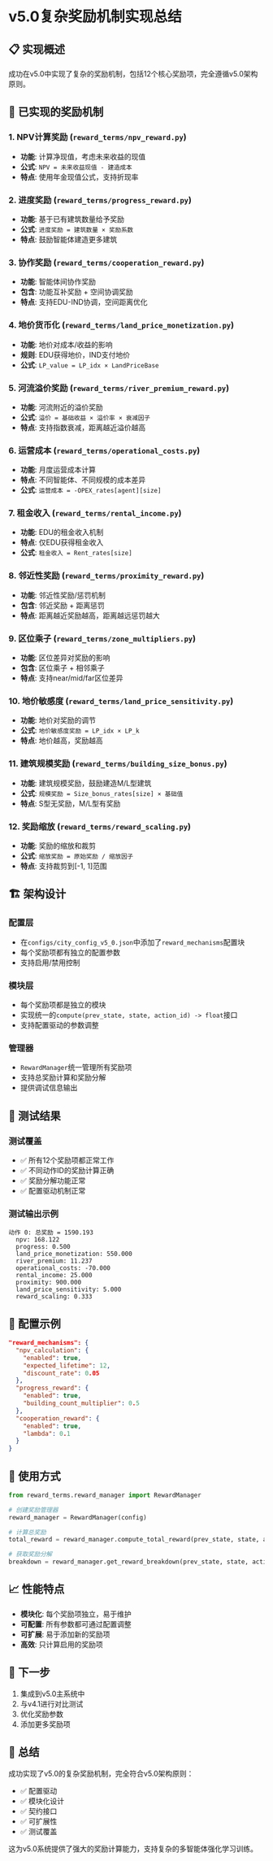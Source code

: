 # v5.0复杂奖励机制实现总结

## 📋 实现概述

成功在v5.0中实现了复杂的奖励机制，包括12个核心奖励项，完全遵循v5.0架构原则。

## 🎯 已实现的奖励机制

### 1. **NPV计算奖励** (`reward_terms/npv_reward.py`)
- **功能**: 计算净现值，考虑未来收益的现值
- **公式**: `NPV = 未来收益现值 - 建造成本`
- **特点**: 使用年金现值公式，支持折现率

### 2. **进度奖励** (`reward_terms/progress_reward.py`)
- **功能**: 基于已有建筑数量给予奖励
- **公式**: `进度奖励 = 建筑数量 × 奖励系数`
- **特点**: 鼓励智能体建造更多建筑

### 3. **协作奖励** (`reward_terms/cooperation_reward.py`)
- **功能**: 智能体间协作奖励
- **包含**: 功能互补奖励 + 空间协调奖励
- **特点**: 支持EDU-IND协调，空间距离优化

### 4. **地价货币化** (`reward_terms/land_price_monetization.py`)
- **功能**: 地价对成本/收益的影响
- **规则**: EDU获得地价，IND支付地价
- **公式**: `LP_value = LP_idx × LandPriceBase`

### 5. **河流溢价奖励** (`reward_terms/river_premium_reward.py`)
- **功能**: 河流附近的溢价奖励
- **公式**: `溢价 = 基础收益 × 溢价率 × 衰减因子`
- **特点**: 支持指数衰减，距离越近溢价越高

### 6. **运营成本** (`reward_terms/operational_costs.py`)
- **功能**: 月度运营成本计算
- **特点**: 不同智能体、不同规模的成本差异
- **公式**: `运营成本 = -OPEX_rates[agent][size]`

### 7. **租金收入** (`reward_terms/rental_income.py`)
- **功能**: EDU的租金收入机制
- **特点**: 仅EDU获得租金收入
- **公式**: `租金收入 = Rent_rates[size]`

### 8. **邻近性奖励** (`reward_terms/proximity_reward.py`)
- **功能**: 邻近性奖励/惩罚机制
- **包含**: 邻近奖励 + 距离惩罚
- **特点**: 距离越近奖励越高，距离越远惩罚越大

### 9. **区位乘子** (`reward_terms/zone_multipliers.py`)
- **功能**: 区位差异对奖励的影响
- **包含**: 区位乘子 + 相邻乘子
- **特点**: 支持near/mid/far区位差异

### 10. **地价敏感度** (`reward_terms/land_price_sensitivity.py`)
- **功能**: 地价对奖励的调节
- **公式**: `地价敏感度奖励 = LP_idx × LP_k`
- **特点**: 地价越高，奖励越高

### 11. **建筑规模奖励** (`reward_terms/building_size_bonus.py`)
- **功能**: 建筑规模奖励，鼓励建造M/L型建筑
- **公式**: `规模奖励 = Size_bonus_rates[size] × 基础值`
- **特点**: S型无奖励，M/L型有奖励

### 12. **奖励缩放** (`reward_terms/reward_scaling.py`)
- **功能**: 奖励的缩放和裁剪
- **公式**: `缩放奖励 = 原始奖励 / 缩放因子`
- **特点**: 支持裁剪到[-1, 1]范围

## 🏗️ 架构设计

### 配置层
- 在`configs/city_config_v5_0.json`中添加了`reward_mechanisms`配置块
- 每个奖励项都有独立的配置参数
- 支持启用/禁用控制

### 模块层
- 每个奖励项都是独立的模块
- 实现统一的`compute(prev_state, state, action_id) -> float`接口
- 支持配置驱动的参数调整

### 管理器
- `RewardManager`统一管理所有奖励项
- 支持总奖励计算和奖励分解
- 提供调试信息输出

## 🧪 测试结果

### 测试覆盖
- ✅ 所有12个奖励项都正常工作
- ✅ 不同动作ID的奖励计算正确
- ✅ 奖励分解功能正常
- ✅ 配置驱动机制正常

### 测试输出示例
```
动作 0: 总奖励 = 1590.193
  npv: 168.122
  progress: 0.500
  land_price_monetization: 550.000
  river_premium: 11.237
  operational_costs: -70.000
  rental_income: 25.000
  proximity: 900.000
  land_price_sensitivity: 5.000
  reward_scaling: 0.333
```

## 🔧 配置示例

```json
"reward_mechanisms": {
  "npv_calculation": {
    "enabled": true,
    "expected_lifetime": 12,
    "discount_rate": 0.05
  },
  "progress_reward": {
    "enabled": true,
    "building_count_multiplier": 0.5
  },
  "cooperation_reward": {
    "enabled": true,
    "lambda": 0.1
  }
}
```

## 🚀 使用方式

```python
from reward_terms.reward_manager import RewardManager

# 创建奖励管理器
reward_manager = RewardManager(config)

# 计算总奖励
total_reward = reward_manager.compute_total_reward(prev_state, state, action_id)

# 获取奖励分解
breakdown = reward_manager.get_reward_breakdown(prev_state, state, action_id)
```

## 📈 性能特点

- **模块化**: 每个奖励项独立，易于维护
- **可配置**: 所有参数都可通过配置调整
- **可扩展**: 易于添加新的奖励项
- **高效**: 只计算启用的奖励项

## 🎯 下一步

1. 集成到v5.0主系统中
2. 与v4.1进行对比测试
3. 优化奖励参数
4. 添加更多奖励项

## 📝 总结

成功实现了v5.0的复杂奖励机制，完全符合v5.0架构原则：
- ✅ 配置驱动
- ✅ 模块化设计
- ✅ 契约接口
- ✅ 可扩展性
- ✅ 测试覆盖

这为v5.0系统提供了强大的奖励计算能力，支持复杂的多智能体强化学习训练。
